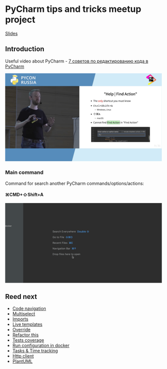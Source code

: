 # PyCharm tips and tricks meetup project

[Slides](https://docs.google.com/presentation/d/1KSF7fJds1Q0F6NwgVb-e4qBTvHEIXrMqbGyTjkyaO8U/edit?usp=sharing)

## Introduction

Useful video about PyCharm - [7 советов по редактированию кода в PyCharm](https://www.youtube.com/watch?v=FW3_OPBxk2s)

![image19.png](static/image19.png)


### Main command

Command for search another PyCharm commands/options/actions:

#### ⌘CMD+⇧Shift+A

![example](static/image16.gif)


## Reed next

* [Code navigation](_1_code_navigation/README.md)
* [Multiselect](_2_multiselect/README.md)
* [Imports](_3_imports/README.md)
* [Live templates](_4_live_templates/README.md)
* [Override](_5_override/README.md)
* [Refactor this](_6_refactor_this/README.md)
* [Tests coverage](_7_tests_coverage/README.md)
* [Run configuration in docker](_8_run_configuration_docker/README.md)
* [Tasks & Time tracking](_9_http_client/README.md)
* [Http client](_10_http_client/README.md)
* [PlantUML](_11_plantuml/README.md)
